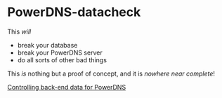 # PowerDNS-datacheck

This *will*

* break your database
* break your PowerDNS server
* do all sorts of other bad things

This *is* nothing but a proof of concept, and it is *nowhere near complete*!

[Controlling back-end data for PowerDNS](http://jpmens.net/2013/01/31/controlling-back-end-data-for-powerdns/)
